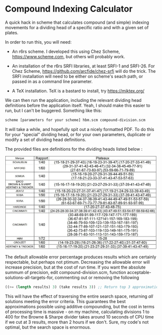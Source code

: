 # Compound Indexing Calculator #

A quick hack in scheme that calculates compound (and simple) indexing movements for a dividing head of a specific ratio and with a given set of plates.

In order to run this, you will need:

- An r6rs scheme.  I developed this using Chez Scheme, https://www.scheme.com, but others will probably work.
- An installation of the r6rs SRFI libraries, at least SRFI-1 and SRFI-26.  For Chez Scheme, https://github.com/arcfide/chez-srfi will do the trick.  The SRFI installation will need to be either on scheme's seach path, or passed in as a command line parameter.

- A TeX installation.  TeX is a bastard to install, try https://miktex.org/

We can then run the application, including the relevant dividing head definitions before the application itself.  Yeah, I should make this easier to run, but I can't be buggered.  Something like this:

```bash
scheme [parameters for your scheme] hbm.scm compound-division.scm
```

It will take a while, and hopefully spit out a nicely formatted PDF.  To do this for your "special" dividing head, or for your own parameters, duplicate or modify a set of dividing head definitions.

The provided files are definitions for the dividing heads listed below :

![list of dividing heads](https://raw.githubusercontent.com/tufty/compound-division/master/dividing-heads.jpg)

The default allowable error percentage produces results which are certainly respectable, but perhaps not ptimum.  Decreasing the allowable error will increase precision, but at the cost of run time.  If you want the absolute summum of precision, edit compound-division.scm, function acceptable-solutions-all-targets-for, commenting out or removing the following 

```scheme
((>= (length results) 3) (take results 3)) ;; Return top 3 approximations
```

This will have the effect of traversing the entire search space, returning *all* solutions meeting the error criteria.  This guarantees the best approximations possible using additive compounding, but the cost in terms of processing time is massive - on my machine, calculating divisions 1 to 400 for the Browne & Sharpe divider takes around 10 seconds of CPU time if we cut at 3 results, more than 2 hours if we don't.  Sure, my code's not optimal, but the search space is enormous.
